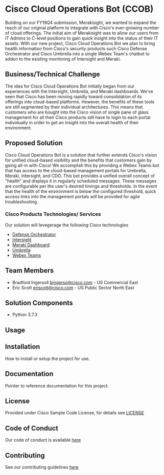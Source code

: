 # Cisco Cloud Operations Bot (CCOB)

Building on our FY19Q4 submission, Merakisight, we wanted to expand the reach of our original platform to integrate with Cisco's ever-growing number of cloud offerings. The initial aim of Merakisight was to allow our users from IT Admins to C-level positions to gain quick insight into the status of their IT assets. With our new project, Cisco Cloud Operations Bot we plan to bring health information from Cisco's security products such Cisco Defense Orchestrator and Cisco Umbrella into a single Webex Team's chatbot to addon to the existing monitoring of Intersight and Meraki.


## Business/Technical Challenge

The idea for Cisco Cloud Operations Bot initially began from our experiences with the Intersight, Umbrella, and Meraki dashboards. We've seen that Cisco has been moving rapidly toward consolidation of its offerings into cloud-based platforms. However, the benefits of these tools are still segmented by their individual architectures. This means that customers who are bought into the Cisco vision of single pane of glass management for all their Cisco products still have to login to each portal individually in order to get an insight into the overall health of their environment.

## Proposed Solution


Cisco Cloud Operations Bot is a solution that further extends Cisco's vision for unified cloud-based visibility and the benefits that customers gain by going all-in with Cisco! We accomplish this by providing a Webex Teams bot that has access to the cloud-based management portals for Umbrella, Meraki, Intersight, and CDO. This bot provides a unified overall concept of "health" and displays it in regularly scheduled messages. These messages are configurable per the user's desired timings and thresholds. In the event that the health of the environment is below the configured threshold, quick access links into the management portals will be provided for agile troubleshooting.


### Cisco Products Technologies/ Services

Our solution will levegerage the following Cisco technologies

* [Defense Orchestrator](https://www.cisco.com/c/en/us/products/security/defense-orchestrator/index.html)
* [Intersight](https://www.cisco.com/c/en/us/products/servers-unified-computing/intersight/index.html)
* [Meraki Dashboard](https://meraki.cisco.com/)
* [Umbrella](https://umbrella.cisco.com/)
* [Webex Teams](https://www.webex.com/team-collaboration.html)

## Team Members

* Bradford Ingersoll <bingerso@cisco.com> - US Commercial East
* Eric Scott <eriscott@cisco.com> - US Public Sector North East


## Solution Components


<!-- Provide a brief overview of the components involved with this project. e.g Python /  -->
* Python 3.7.3



## Usage

<!-- This does not need to be completed during the initial submission phase  

Provide a brief overview of how to use the solution  -->



## Installation

How to install or setup the project for use.


## Documentation

Pointer to reference documentation for this project.


## License

Provided under Cisco Sample Code License, for details see [LICENSE](./LICENSE.md)

## Code of Conduct

Our code of conduct is available [here](./CODE_OF_CONDUCT.md)

## Contributing

See our contributing guidelines [here](./CONTRIBUTING.md)

